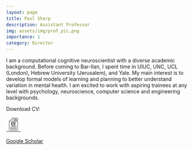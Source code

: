 ```yaml
---
layout: page
title: Paul Sharp
description: Assistant Professor
img: assets/img/prof_pic.png
importance: 1
category: Director
---
```


<p>I am a computational cognitive neuroscientist with a diverse academic background. Before coming to Bar-Ilan, I spent time in UIUC, UNC, UCL (London), Hebrew University (Jerusalem), and Yale. My main interest is to develop formal models of learning and planning to better understand variation in mental health. I am excited to work with aspiring trainees at any level with psychology, neuroscience, computer science and engineering backgrounds.</p>

<p>Download CV:</p>

<a href="/assets/pdf/cv_latest.pdf">
    <img src="/assets/img/cv_icon.png" alt="Download" width="40" height="40">
</a>

<a href="https://scholar.google.com/citations?user=KXU4cS8AAAAJ&hl=en">Google Scholar</a>
